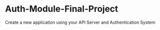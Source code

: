 # Auth-Module-Final-Project

Create a new application using your API Server and Authentication System


